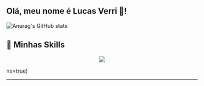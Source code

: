 ##  Olá, meu nome é Lucas Verri 🙋!

![Anurag's GitHub stats](https://github-readme-stats.vercel.app/api?username=lfverri&theme=github_dark_dimmed&show_icons=true)


## 🚀 Minhas Skills

<p align="center">
  <a href="https://skillicons.dev">
    <img src="https://skillicons.dev/icons?i=git,html,css,bootstrap,js,react,cs,dotnet,postgres" />
  </a>
</p>ns=true)



---



